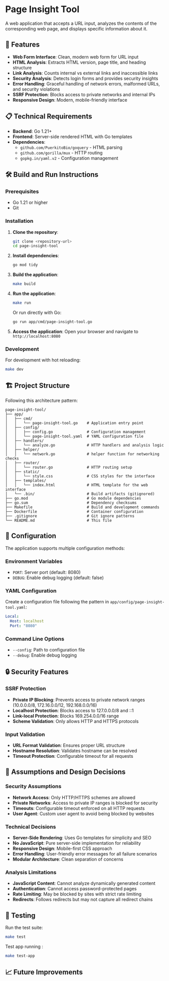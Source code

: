 # Page Insight Tool

A web application that accepts a URL input, analyzes the contents of the corresponding web page, and displays specific information about it.

## 🚀 Features

- **Web Form Interface**: Clean, modern web form for URL input
- **HTML Analysis**: Extracts HTML version, page title, and heading structure
- **Link Analysis**: Counts internal vs external links and inaccessible links
- **Security Analysis**: Detects login forms and provides security insights
- **Error Handling**: Graceful handling of network errors, malformed URLs, and security violations
- **SSRF Protection**: Blocks access to private networks and internal IPs
- **Responsive Design**: Modern, mobile-friendly interface

## 📋 Technical Requirements

- **Backend**: Go 1.21+
- **Frontend**: Server-side rendered HTML with Go templates
- **Dependencies**: 
  - `github.com/PuerkitoBio/goquery` - HTML parsing
  - `github.com/gorilla/mux` - HTTP routing
  - `gopkg.in/yaml.v2` - Configuration management

## 🛠️ Build and Run Instructions

### Prerequisites

- Go 1.21 or higher
- Git

### Installation

1. **Clone the repository**:
   ```bash
   git clone <repository-url>
   cd page-insight-tool
   ```

2. **Install dependencies**:
   ```bash
   go mod tidy
   ```

3. **Build the application**:
   ```bash
   make build
   ```

4. **Run the application**:
   ```bash
   make run
   ```

   Or run directly with Go:
   ```bash
   go run app/cmd/page-insight-tool.go
   ```

5. **Access the application**:
   Open your browser and navigate to `http://localhost:8080`

### Development

For development with hot reloading:
```bash
make dev
```

## 🏗️ Project Structure

Following this architecture pattern:

```
page-insight-tool/
├── app/
│   ├── cmd/
│   │   └── page-insight-tool.go    # Application entry point
│   ├── config/
│   │   ├── config.go               # Configuration management
│   │   └── page-insight-tool.yaml  # YAML configuration file
│   ├── handlers/
│   │   └── analyze.go              # HTTP handlers and analysis logic
│   ├── helper/
│   │   └── network.go              # helper function for networking checks
│   ├── router/
│   │   └── router.go               # HTTP routing setup
│   ├── static/
│   │   └── style.css               # CSS styles for the interface
│   ├── templates/
│   │   └── index.html              # HTML template for the web interface
│   └── .bin/                       # Build artifacts (gitignored)
├── go.mod                          # Go module dependencies
├── go.sum                          # Dependency checksums
├── Makefile                        # Build and development commands
├── Dockerfile                      # Container configuration
├── .gitignore                      # Git ignore patterns
└── README.md                       # This file
```

## 🔧 Configuration

The application supports multiple configuration methods:

### Environment Variables
- `PORT`: Server port (default: 8080)
- `DEBUG`: Enable debug logging (default: false)


### YAML Configuration
Create a configuration file following the pattern in `app/config/page-insight-tool.yaml`:

```yaml
Local:
  Host: localhost
  Port: "8080"
```

### Command Line Options
- `--config`: Path to configuration file
- `--debug`: Enable debug logging

## 🔒 Security Features

### SSRF Protection
- **Private IP Blocking**: Prevents access to private network ranges (10.0.0.0/8, 172.16.0.0/12, 192.168.0.0/16)
- **Localhost Protection**: Blocks access to 127.0.0.0/8 and ::1
- **Link-local Protection**: Blocks 169.254.0.0/16 range
- **Scheme Validation**: Only allows HTTP and HTTPS protocols

### Input Validation
- **URL Format Validation**: Ensures proper URL structure
- **Hostname Resolution**: Validates hostname can be resolved
- **Timeout Protection**: Configurable timeout for all requests

## 🎯 Assumptions and Design Decisions

### Security Assumptions
- **Network Access**: Only HTTP/HTTPS schemes are allowed
- **Private Networks**: Access to private IP ranges is blocked for security
- **Timeouts**: Configurable timeout enforced on all HTTP requests
- **User Agent**: Custom user agent to avoid being blocked by websites

### Technical Decisions
- **Server-Side Rendering**: Uses Go templates for simplicity and SEO
- **No JavaScript**: Pure server-side implementation for reliability
- **Responsive Design**: Mobile-first CSS approach
- **Error Handling**: User-friendly error messages for all failure scenarios
- **Modular Architecture**: Clean separation of concerns

### Analysis Limitations
- **JavaScript Content**: Cannot analyze dynamically generated content
- **Authentication**: Cannot access password-protected pages
- **Rate Limiting**: May be blocked by sites with strict rate limiting
- **Redirects**: Follows redirects but may not capture all redirect chains

## 🧪 Testing

Run the test suite:
```bash
make test
```
Test app running :
```bash
make test-app
```

## 📈 Future Improvements
